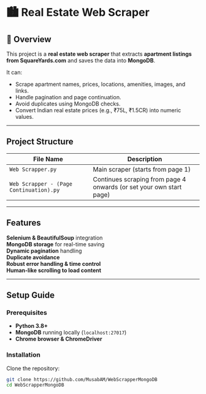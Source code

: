 # 🏙️ Real Estate Web Scraper

## 📖 Overview

This project is a **real estate web scraper** that extracts **apartment listings from SquareYards.com** and saves the data into **MongoDB**.

It can:

- Scrape apartment names, prices, locations, amenities, images, and links.
- Handle pagination and page continuation.
- Avoid duplicates using MongoDB checks.
- Convert Indian real estate prices (e.g., ₹75L, ₹1.5CR) into numeric values.

---

## Project Structure

| File Name                          | Description                                           |
|-----------------------------------|-------------------------------------------------------|
| `Web Scrapper.py`                 | Main scraper (starts from page 1)                    |
| `Web Scrapper - (Page Continuation).py` | Continues scraping from page 4 onwards (or set your own start page) |

---

## Features

**Selenium & BeautifulSoup** integration  
**MongoDB storage** for real-time saving  
**Dynamic pagination** handling  
**Duplicate avoidance**  
**Robust error handling & time control**  
**Human-like scrolling to load content**  

---

## Setup Guide

### Prerequisites

- **Python 3.8+**
- **MongoDB** running locally (`localhost:27017`)
- **Chrome browser & ChromeDriver**

### Installation

Clone the repository:

```bash
git clone https://github.com/MusabAM/WebScrapperMongoDB
cd WebScrapperMongoDB
